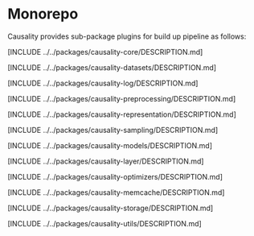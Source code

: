 # Monorepo

Causality provides sub-package plugins for build up pipeline as follows:

[INCLUDE ../../packages/causality-core/DESCRIPTION.md]

[INCLUDE ../../packages/causality-datasets/DESCRIPTION.md]

[INCLUDE ../../packages/causality-log/DESCRIPTION.md]

[INCLUDE ../../packages/causality-preprocessing/DESCRIPTION.md]

[INCLUDE ../../packages/causality-representation/DESCRIPTION.md]

[INCLUDE ../../packages/causality-sampling/DESCRIPTION.md]

[INCLUDE ../../packages/causality-models/DESCRIPTION.md]

[INCLUDE ../../packages/causality-layer/DESCRIPTION.md]

[INCLUDE ../../packages/causality-optimizers/DESCRIPTION.md]

[INCLUDE ../../packages/causality-memcache/DESCRIPTION.md]

[INCLUDE ../../packages/causality-storage/DESCRIPTION.md]

[INCLUDE ../../packages/causality-utils/DESCRIPTION.md]



